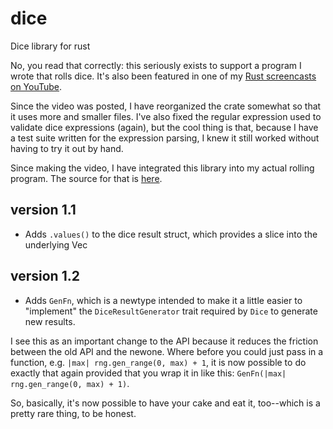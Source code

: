 # dice
Dice library for rust

No, you read that correctly: this seriously exists to support a program I wrote that rolls dice. It's also been featured in one of my [Rust screencasts on YouTube](https://youtu.be/qir8o1vhw9A).

Since the video was posted, I have reorganized the crate somewhat so that it uses more and smaller files. I've also fixed the regular expression used to validate dice expressions (again), but the cool thing is that, because I have a test suite written for the expression parsing, I knew it still worked without having to try it out by hand.

Since making the video, I have integrated this library into my actual rolling program. The source for that is [here](https://github.com/archer884/roll).

## version 1.1

- Adds `.values()` to the dice result struct, which provides a slice into the underlying Vec<u32>

## version 1.2

- Adds `GenFn`, which is a newtype intended to make it a little easier to "implement" the `DiceResultGenerator` trait required by `Dice` to generate new results. 

I see this as an important change to the API because it reduces the friction between the old API and the newone. Where before you could just pass in a function, e.g. `|max| rng.gen_range(0, max) + 1`, it is now possible to do exactly that again provided that you wrap it in like this: `GenFn(|max| rng.gen_range(0, max) + 1)`.

So, basically, it's now possible to have your cake and eat it, too--which is a pretty rare thing, to be honest.
